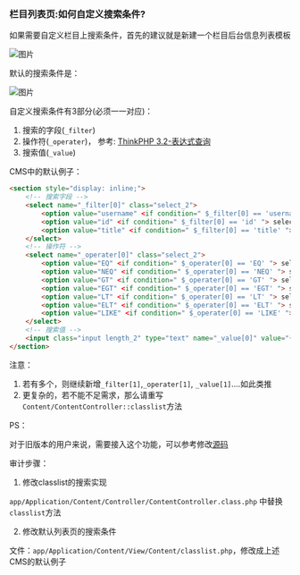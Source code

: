 ### 栏目列表页:如何自定义搜索条件?

如果需要自定义栏目上搜索条件，首先的建议就是新建一个栏目后台信息列表模板

![图片](https://dn-coding-net-production-pp.qbox.me/cfe76b28-c200-44ec-85ec-84070ed419a1.png) 

默认的搜索条件是：

![图片](https://dn-coding-net-production-pp.qbox.me/6be73617-ab82-4603-9255-66afa0b0e823.png) 


自定义搜索条件有3部分(必须一一对应)： 

1. 搜索的字段(`_filter`) 
2. 操作符(`_operater`)， 参考: [ThinkPHP 3.2-表达式查询](http://document.thinkphp.cn/manual_3_2.html#express_query)
3. 搜索值(`_value`)

CMS中的默认例子：

```html
<section style="display: inline;">
    <!-- 搜索字段 -->
    <select name="_filter[0]" class="select_2">
        <option value="username" <if condition=" $_filter[0] == 'username' "> selected</if>>发布人</option>
        <option value="id" <if condition=" $_filter[0] == 'id' "> selected</if>>用户ID</option>
        <option value="title" <if condition=" $_filter[0] == 'title' "> selected</if>>标题</option>
    </select>
    <!-- 操作符 -->
    <select name="_operater[0]" class="select_2">
        <option value="EQ" <if condition=" $_operater[0] == 'EQ' "> selected</if>>等于</option>
        <option value="NEQ" <if condition=" $_operater[0] == 'NEQ' "> selected</if>>不等于</option>
        <option value="GT" <if condition=" $_operater[0] == 'GT' "> selected</if>>大于</option>
        <option value="EGT" <if condition=" $_operater[0] == 'EGT' "> selected</if>>大于等于</option>
        <option value="LT" <if condition=" $_operater[0] == 'LT' "> selected</if>>小于</option>
        <option value="ELT" <if condition=" $_operater[0] == 'ELT' "> selected</if>>小于等于</option>
        <option value="LIKE" <if condition=" $_operater[0] == 'LIKE' "> selected</if>>模糊查询</option>
    </select>
    <!-- 搜索值 -->
    <input class="input length_2" type="text" name="_value[0]" value="{$_value[0]}">
</section>
```

注意：

1. 若有多个，则继续新增`_filter[1]`,`_operater[1]`, `_value[1]`....如此类推
2. 更复杂的，若不能不足需求，那么请重写`Content/ContentController::classlist`方法

PS：

对于旧版本的用户来说，需要接入这个功能，可以参考修改[源码](https://github.com/ztbcms/ztbcms/commit/b16bcd395eb22c4c3b59d5b452cdf972d889faa1?diff=split)

审计步骤：

1. 修改classlist的搜索实现

`app/Application/Content/Controller/ContentController.class.php` 中替换 `classlist`方法

2. 修改默认列表页的搜索条件

文件：`app/Application/Content/View/Content/classlist.php`，修改成上述CMS的默认例子 
